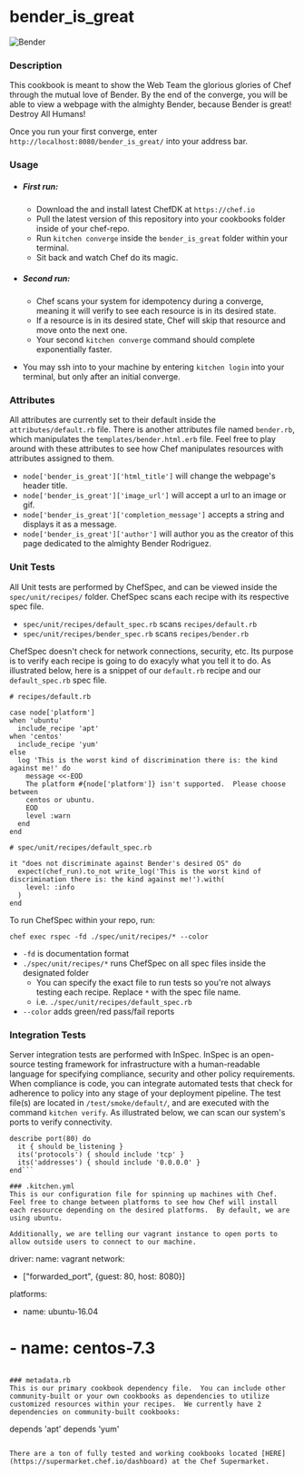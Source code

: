 # bender_is_great

![Bender](http://images2.wikia.nocookie.net/__cb20101105224425/villains/images/thumb/5/51/Bender.jpg/332px-Bender.jpg)

### Description
This cookbook is meant to show the Web Team the glorious glories of Chef through
the mutual love of Bender.  By the end of the converge, you will be able to view
a webpage with the almighty Bender, because Bender is great!  Destroy All Humans!

Once you run your first converge, enter ```http://localhost:8080/bender_is_great/``` into your address bar.

### Usage
* ##### First run:
  * Download the and install latest ChefDK at ```https://chef.io```
  * Pull the latest version of this repository into your cookbooks folder inside of your chef-repo.
  * Run ```kitchen converge``` inside the ```bender_is_great``` folder within your terminal.
  * Sit back and watch Chef do its magic.

* ##### Second run:
  * Chef scans your system for idempotency during a converge, meaning it will verify to see each resource is in its desired state.
  * If a resource is in its desired state, Chef will skip that resource and move onto the next one.
  * Your second ```kitchen converge``` command should complete exponentially faster.


* You may ssh into to your machine by entering ```kitchen login``` into your terminal, but only after an initial converge.

### Attributes
All attributes are currently set to their default inside the ```attributes/default.rb``` file.  There is another attributes file named ```bender.rb```, which manipulates the ```templates/bender.html.erb``` file.  Feel free to play around with these attributes to see how Chef manipulates resources with attributes assigned to them.
* ```node['bender_is_great']['html_title']``` will change the webpage's header title.
* ```node['bender_is_great']['image_url']``` will accept a url to an image or gif.
* ```node['bender_is_great']['completion_message']``` accepts a string and displays it as a message.
* ```node['bender_is_great']['author']``` will author you as the creator of this page dedicated to the almighty Bender Rodriguez.


### Unit Tests
All Unit tests are performed by ChefSpec, and can be viewed inside the ```spec/unit/recipes/``` folder.  ChefSpec scans each recipe with its respective spec file.
* ```spec/unit/recipes/default_spec.rb``` scans ```recipes/default.rb```
* ```spec/unit/recipes/bender_spec.rb``` scans ```recipes/bender.rb```

ChefSpec doesn't check for network connections, security, etc.  Its purpose is to verify each recipe is going to do exacyly what you tell it to do.  As illustrated below, here is a snippet of our ```default.rb``` recipe and our ```default_spec.rb``` spec file.

```
# recipes/default.rb

case node['platform']
when 'ubuntu'
  include_recipe 'apt'
when 'centos'
  include_recipe 'yum'
else
  log 'This is the worst kind of discrimination there is: the kind against me!' do
    message <<-EOD
    The platform #{node['platform']} isn't supported.  Please choose between
    centos or ubuntu.
    EOD
    level :warn
  end
end

# spec/unit/recipes/default_spec.rb

it "does not discriminate against Bender's desired OS" do
  expect(chef_run).to_not write_log('This is the worst kind of discrimination there is: the kind against me!').with(
    level: :info
  )
end
```

To run ChefSpec within your repo, run:

```chef exec rspec -fd ./spec/unit/recipes/* --color```

* ```-fd``` is documentation format
* ```./spec/unit/recipes/*``` runs ChefSpec on all spec files inside the designated folder
   * You can specify the exact file to run tests so you're not always testing each recipe.  Replace ```*``` with the spec file name.
   * i.e. ```./spec/unit/recipes/default_spec.rb```
* ```--color``` adds green/red pass/fail reports

### Integration Tests
Server integration tests are performed with InSpec.  InSpec is an open-source testing framework for infrastructure with a human-readable language for specifying compliance, security and other policy requirements. When compliance is code, you can integrate automated tests that check for adherence to policy into any stage of your deployment pipeline.  The test file(s) are located in ```/test/smoke/default/```, and are executed with the command ```kitchen verify```.  As illustrated below, we can scan our system's ports to verify connectivity.

```
describe port(80) do
  it { should be_listening }
  its('protocols') { should include 'tcp' }
  its('addresses') { should include '0.0.0.0' }
end```

### .kitchen.yml
This is our configuration file for spinning up machines with Chef.  Feel free to change between platforms to see how Chef will install each resource depending on the desired platforms.  By default, we are using ubuntu.

Additionally, we are telling our vagrant instance to open ports to allow outside users to connect to our machine.

```
driver:
  name: vagrant
  network:
  - ["forwarded_port", {guest: 80, host: 8080}]

platforms:
  - name: ubuntu-16.04
  # - name: centos-7.3
```

### metadata.rb
This is our primary cookbook dependency file.  You can include other community-built or your own cookbooks as dependencies to utilize customized resources within your recipes.  We currently have 2 dependencies on community-built cookbooks:

```
depends 'apt'
depends 'yum'
```

There are a ton of fully tested and working cookbooks located [HERE](https://supermarket.chef.io/dashboard) at the Chef Supermarket.
